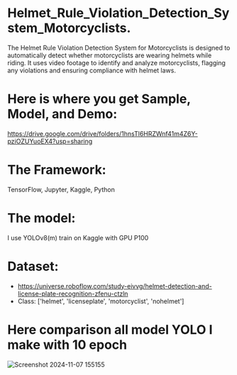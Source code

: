 # Helmet_Rule_Violation_Detection_System_Motorcyclists.
The Helmet Rule Violation Detection System for Motorcyclists is designed to automatically detect whether motorcyclists are wearing helmets while riding. It uses video footage to identify and analyze motorcyclists, flagging any violations and ensuring compliance with helmet laws. 

# Here is where you get Sample, Model, and Demo:
https://drive.google.com/drive/folders/1hnsTl6HRZWnf41m4Z6Y-pziOZUYuoEX4?usp=sharing

# The Framework:
TensorFlow, Jupyter, Kaggle, Python

# The model:
I use YOLOv8(m) train on Kaggle with GPU P100

# Dataset:
* https://universe.roboflow.com/study-eivvg/helmet-detection-and-license-plate-recognition-zfenu-ctzln
* Class: ['helmet', 'licenseplate', 'motorcyclist', 'nohelmet']

# Here comparison all model YOLO I make with 10 epoch
![Screenshot 2024-11-07 155155](https://github.com/user-attachments/assets/8f36e2cb-1705-4a11-b8ce-91ac201a9bcd)
